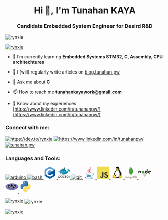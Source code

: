 <h1 align="center">Hi 👋, I'm Tunahan KAYA</h1>
<h3 align="center">Candidate Embedded System Engineer for Desird R&D</h3>

<p align="left"> <img src="https://komarev.com/ghpvc/?username=rynxie&label=Profile%20views&color=0e75b6&style=flat" alt="rynxie" /> </p>

<p align="left"> <a href="https://github.com/ryo-ma/github-profile-trophy"><img src="https://github-profile-trophy.vercel.app/?username=rynxie" alt="rynxie" /></a> </p>

- 🌱 I’m currently learning **Embedded Systems STM32, C, Assembly, CPU architechtures**

- 📝 I (will) regularly write articles on [blog.tunahan.pw](blog.tunahan.pw)

- 💬 Ask me about **C**

- 📫 How to reach me **tunahankayawork@gmail.com**

- 📄 Know about my experiences [https://www.linkedin.com/in/tunahanpw/](https://www.linkedin.com/in/tunahanpw/)

<h3 align="left">Connect with me:</h3>
<p align="left">
<a href="https://dev.to/https://dev.to/rynxie" target="blank"><img align="center" src="https://raw.githubusercontent.com/rahuldkjain/github-profile-readme-generator/master/src/images/icons/Social/devto.svg" alt="https://dev.to/rynxie" height="30" width="40" /></a>
<a href="https://linkedin.com/in/https://www.linkedin.com/in/tunahanpw/" target="blank"><img align="center" src="https://raw.githubusercontent.com/rahuldkjain/github-profile-readme-generator/master/src/images/icons/Social/linked-in-alt.svg" alt="https://www.linkedin.com/in/tunahanpw/" height="30" width="40" /></a>
<a href="https://instagram.com/tunahan.pw" target="blank"><img align="center" src="https://raw.githubusercontent.com/rahuldkjain/github-profile-readme-generator/master/src/images/icons/Social/instagram.svg" alt="tunahan.pw" height="30" width="40" /></a>
</p>

<h3 align="left">Languages and Tools:</h3>
<p align="left"> <a href="https://www.arduino.cc/" target="_blank" rel="noreferrer"> <img src="https://cdn.worldvectorlogo.com/logos/arduino-1.svg" alt="arduino" width="40" height="40"/> </a> <a href="https://www.gnu.org/software/bash/" target="_blank" rel="noreferrer"> <img src="https://www.vectorlogo.zone/logos/gnu_bash/gnu_bash-icon.svg" alt="bash" width="40" height="40"/> </a> <a href="https://www.cprogramming.com/" target="_blank" rel="noreferrer"> <img src="https://raw.githubusercontent.com/devicons/devicon/master/icons/c/c-original.svg" alt="c" width="40" height="40"/> </a> <a href="https://www.docker.com/" target="_blank" rel="noreferrer"> <img src="https://raw.githubusercontent.com/devicons/devicon/master/icons/docker/docker-original-wordmark.svg" alt="docker" width="40" height="40"/> </a> <a href="https://git-scm.com/" target="_blank" rel="noreferrer"> <img src="https://www.vectorlogo.zone/logos/git-scm/git-scm-icon.svg" alt="git" width="40" height="40"/> </a> <a href="https://www.java.com" target="_blank" rel="noreferrer"> <img src="https://raw.githubusercontent.com/devicons/devicon/master/icons/java/java-original.svg" alt="java" width="40" height="40"/> </a> <a href="https://developer.mozilla.org/en-US/docs/Web/JavaScript" target="_blank" rel="noreferrer"> <img src="https://raw.githubusercontent.com/devicons/devicon/master/icons/javascript/javascript-original.svg" alt="javascript" width="40" height="40"/> </a> <a href="https://www.linux.org/" target="_blank" rel="noreferrer"> <img src="https://raw.githubusercontent.com/devicons/devicon/master/icons/linux/linux-original.svg" alt="linux" width="40" height="40"/> </a> <a href="https://www.mongodb.com/" target="_blank" rel="noreferrer"> <img src="https://raw.githubusercontent.com/devicons/devicon/master/icons/mongodb/mongodb-original-wordmark.svg" alt="mongodb" width="40" height="40"/> </a> <a href="https://nodejs.org" target="_blank" rel="noreferrer"> <img src="https://raw.githubusercontent.com/devicons/devicon/master/icons/nodejs/nodejs-original-wordmark.svg" alt="nodejs" width="40" height="40"/> </a> <a href="https://www.php.net" target="_blank" rel="noreferrer"> <img src="https://raw.githubusercontent.com/devicons/devicon/master/icons/php/php-original.svg" alt="php" width="40" height="40"/> </a> <a href="https://www.python.org" target="_blank" rel="noreferrer"> <img src="https://raw.githubusercontent.com/devicons/devicon/master/icons/python/python-original.svg" alt="python" width="40" height="40"/> </a> </p>

<p><img align="left" src="https://github-readme-stats.vercel.app/api/top-langs?username=rynxie&show_icons=true&locale=en&layout=compact" alt="rynxie" /></p>

<p>&nbsp;<img align="center" src="https://github-readme-stats.vercel.app/api?username=rynxie&show_icons=true&locale=en" alt="rynxie" /></p>

<p><img align="center" src="https://github-readme-streak-stats.herokuapp.com/?user=rynxie&" alt="rynxie" /></p>

